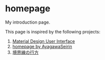 # homepage
My introduction page.

This page is inspired by the following projects:
1. [Material Design User Interface](https://www.mdui.org/)
2. [homepage by AyagawaSeirin](https://github.com/AyagawaSeirin/homepage)
3. [境界線の行方](https://www.pixiv.net/artworks/61882825)